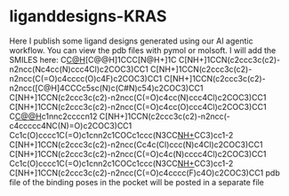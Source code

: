 # liganddesigns-KRAS
Here I publish some ligand designs generated using our AI agentic workflow. You can view the pdb files with pymol or molsoft.
I will add the SMILES here:
C[C@H](Oc1ccnc(-c2noc([C@@]3(C)CCCc4sc(N)c(C#N)c43)n2)n1)[C@@H]1CCC[N@H+]1C
C[NH+]1CCN(c2ccc3c(c2)-n2ncc(Nc4cc(N)ccc4Cl)c2COC3)CC1
C[NH+]1CCN(c2ccc3c(c2)-n2ncc(C(=O)c4cccc(O)c4F)c2COC3)CC1
C[NH+]1CCN(c2ccc3c(c2)-n2ncc([C@H]4CCCc5sc(N)c(C#N)c54)c2COC3)CC1
C[NH+]1CCN(c2ccc3c(c2)-n2ncc(C(=O)c4cc(N)ccc4Cl)c2COC3)CC1
C[NH+]1CCN(c2ccc3c(c2)-n2ncc(C(=O)c4cc(O)ccc4Cl)c2COC3)CC1
C[C@@H](c1cnn2c1COCc1ccc(N3CC[NH+](C)CC3)cc1-2)c1nnc2ccccn12
C[NH+]1CCN(c2ccc3c(c2)-n2ncc(-c4ccccc4NC(N)=O)c2COC3)CC1
Cc1c(O)cccc1C(=O)c1cnn2c1COCc1ccc(N3CC[NH+](C)CC3)cc1-2
C[NH+]1CCN(c2ccc3c(c2)-n2ncc(Cc4c(Cl)ccc(N)c4Cl)c2COC3)CC1
C[NH+]1CCN(c2ccc3c(c2)-n2ncc(C(=O)c4c(N)cccc4Cl)c2COC3)CC1
Cc1c(O)cccc1C(=O)c1cnn2c1COCc1ccc(N3CC[NH+](C)CC3)cc1-2
C[NH+]1CCN(c2ccc3c(c2)-n2ncc(C(=O)c4cccc(F)c4O)c2COC3)CC1
pdb file of the binding poses in the pocket will be posted in a separate file
